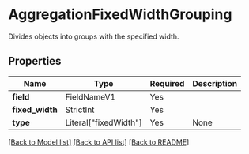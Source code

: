 # AggregationFixedWidthGrouping

Divides objects into groups with the specified width.

## Properties
| Name | Type | Required | Description |
| ------------ | ------------- | ------------- | ------------- |
**field** | FieldNameV1 | Yes |  |
**fixed_width** | StrictInt | Yes |  |
**type** | Literal["fixedWidth"] | Yes | None |


[[Back to Model list]](../../../README.md#models-v1-link) [[Back to API list]](../../README.md#documentation-for-api-endpoints) [[Back to README]](../../README.md)
